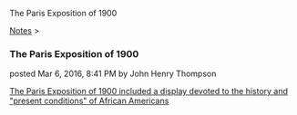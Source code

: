 The Paris Exposition of 1900 

[Notes](../notes.html)‎ > ‎

### The Paris Exposition of 1900

posted Mar 6, 2016, 8:41 PM by John Henry Thompson

[The Paris Exposition of 1900 included a display devoted to the history and "present conditions" of African Americans](http://metadeepmix.com/webdb/webdb/)  

  

  

